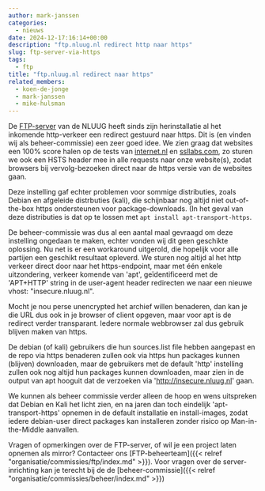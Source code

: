 ```yaml
---
author: mark-janssen
categories:
  - nieuws
date: 2024-12-17:16:14+00:00
description: "ftp.nluug.nl redirect http naar https"
slug: ftp-server-via-https
tags:
  - ftp
title: "ftp.nluug.nl redirect naar https"
related_members:
  - koen-de-jonge
  - mark-janssen
  - mike-hulsman
---
```


De [FTP-server](https://ftp.nluug.nl/) van de NLUUG heeft sinds zijn herinstallatie al het inkomende http-verkeer een redirect gestuurd naar https. Dit is (en vinden wij als beheer-commissie) een zeer goed idee. We zien graag dat websites een 100% score halen op de tests van [internet.nl](https://internet.nl/site/ftp.nluug.nl/3083796/) en [ssllabs.com](https://www.ssllabs.com/ssltest/analyze.html?d=ftp.nluug.nl&s=2001%3a67c%3a6ec%3a221%3a145%3a220%3a21%3a40), zo sturen we ook een HSTS header mee in alle requests naar onze website(s), zodat browsers bij vervolg-bezoeken direct naar de https versie van de websites gaan.

Deze instelling gaf echter problemen voor sommige distributies, zoals Debian en afgeleide distrbuties (kali), die schijnbaar nog altijd niet out-of-the-box https ondersteunen voor package-downloads. (In het geval van deze distributies is dat op te lossen met `apt install apt-transport-https`.

De beheer-commissie was dus al een aantal maal gevraagd om deze instelling ongedaan te maken, echter vonden wij dit geen geschikte oplossing. Nu net is er een workaround uitgerold, die hopelijk voor alle partijen een geschikt resultaat opleverd. We sturen nog altijd al het http verkeer direct door naar het https-endpoint, maar met één enkele uitzondering, verkeer komende van 'apt', geïdentificeerd met de 'APT+HTTP' string in de user-agent header redirecten we naar een nieuwe vhost: "insecure.nluug.nl".

Mocht je nou perse unencrypted het archief willen benaderen, dan kan je die URL dus ook in je browser of client opgeven, maar voor apt is de redirect verder transparant. Iedere normale webbrowser zal dus gebruik blijven maken van https.

De debian (of kali) gebruikers die hun sources.list file hebben aangepast en de repo via https benaderen zullen ook via https hun packages kunnen (blijven) downloaden, maar de gebruikers met de default 'http' instelling zullen ook nog altijd hun packages kunnen downloaden, maar zien in de output van apt hooguit dat de verzoeken via 'http://insecure.nluug.nl' gaan.

We kunnen als beheer commissie verder alleen de hoop en wens uitspreken dat Debian en Kali het licht zien, en na jaren dan toch eindelijk 'apt-transport-https' opnemen in de default installatie en install-images, zodat iedere debian-user direct packages kan installeren zonder risico op Man-in-the-Middle aanvallen.

Vragen of opmerkingen over de FTP-server, of wil je een project laten opnemen als mirror? Contacteer ons [FTP-beheerteam]({{< relref "organisatie/commissies/ftp/index.md" >}}). Voor vragen over de server-inrichting kan je terecht bij de de [beheer-commissie]({{< relref "organisatie/commissies/beheer/index.md" >}})
